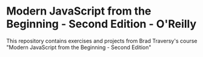 # Modern JavaScript from the Beginning - Second Edition - O'Reilly

This repository contains exercises and projects from Brad Traversy's course "Modern JavaScript from the Beginning - Second Edition"